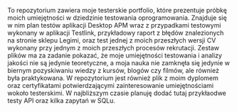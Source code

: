 To repozytorium zawiera moje testerskie portfolio, które prezentuje próbkę moich umiejętności w dziedzinie testowania oprogramowania. Znajduje się w nim plan testów aplikacji Desktop APM wraz z przypadkami testowymi wykonany w aplikacji Testlink, przykładowy raport z błędów znalezionych na stronie sklepu Legimi, oraz test jednej z moich przeszłych wersji CV wykonany przy jednym z moich przeszłych procesów rekrutacji. Zestaw plików ma za zadanie pokazać, że moje umiejętności testowania i analizy jakości nie są jedynie teoretyczne, a moja nauka nie zamknęła się jedynie w biernym pozyskiwaniu wiedzy z kursów, blogów czy filmów, ale również była praktykowana. W repozytorium jest również plik z moim dyplomem oraz certyfikatami potwierdzającymi zainteresowanie umiejętnościami wokoło testerskimi. W najbliższym czasie planuję dodać tutaj przykłaodwe testy API oraz kilka zapytań w SQLu.
